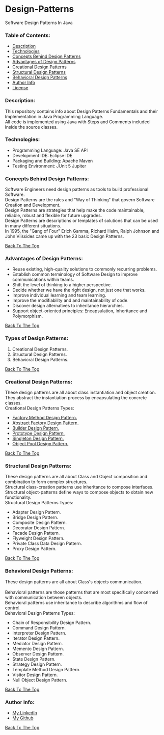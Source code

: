 # Design-Patterns
Software Design Patterns In Java

### Table of Contents:
- [Description](#description)
- [Technologies](#technologies)
- [Concepts Behind Design Patterns](#concepts-Behind-Design-Patterns)
- [Advantages of Design Patterns](#advantages-of-Design-Patterns)
- [Creational Design Patterns](#creational-Design-Patterns)
- [Structural Design Patterns](#structural-Design-Patterns)
- [Behavioral Design Patterns](#behavioral-Design-Patterns)
- [Author Info](#author-info)
- [License](LICENSE.md)


### Description:
This repository contains info about Design Patterns Fundamentals and their Implementation in Java Programming Language.<br/>
All code is implemented using Java with Steps and Comments included inside the source classes.<br/>



### Technologies:
- Programming Language: Java SE API
- Development IDE: Eclipse IDE
- Packaging and Building: Apache Maven
- Testing Environment: JUnit 5 Jupiter



### Concepts Behind Design Patterns:
Software Engineers need design patterns as tools to build professional Software.<br/>
Design Patterns are the rules and "Way of Thinking" that govern Software Creation and Development.<br/>
Design Patterns are strategies that help make the code maintainable, reliable, robust and flexible for future upgrades.<br/>
Design Patterns are descriptions or templates of solutions that can be used in many different situations.<br/>
In 1995, the "Gang of Four" Erich Gamma, Richard Helm, Ralph Johnson and John Vlissides came up with the 23 basic Design Patterns.<br/>

[Back To The Top](#Design-Patterns)
		
	
### Advantages of Design Patterns:
- Reuse existing, high-quality solutions to commonly recurring problems.
- Establish common terminology of Software Design to improve communications within teams.
- Shift the level of thinking to a higher perspective.
- Decide whether we have the right design, not just one that works.
- Improve individual learning and team learning.
- Improve the modifiability and and maintainability of code.
- Discover design alternatives to inheritance hierarchies.
- Support object-oriented principles: Encapsulation, Inheritance and Polymorphism.

[Back To The Top](#Design-Patterns)

	
### Types of Design Patterns:
1. Creational Design Patterns.
2. Structural Design Patterns.
3. Behavioral Design Patterns.

[Back To The Top](#Design-Patterns)
	
	
### Creational Design Patterns: 
These design patterns are all about class instantiation and object creation.<br/> 
They abstract the instantiation process by encapsulating the concrete classes.<br/>
Creational Design Patterns Types:<br/>
- [Factory Method Design Pattern.](/src/main/java/creationalDesignPatterns/factoryMethodDesignPattern/FactoryMethodDesignPattern.md)
- [Abstract Factory Design Pattern.](/src/main/java/creationalDesignPatterns/abstractFactoryDesignPattern/AbstractFactoryDesignPattern.md)
- [Builder Design Pattern.](/src/main/java/creationalDesignPatterns/builderDesignPattern/BuilderDesignPattern.md)													
- [Prototype Design Pattern.](/src/main/java/creationalDesignPatterns/prototypeDesignPattern/PrototypeDesignPattern.md)													
- [Singleton Design Pattern.](/src/main/java/creationalDesignPatterns/singletonDesignPattern/SingletonDesignPattern.md)
- [Object Pool Design Pattern.](/src/main/java/creationalDesignPatterns/objectPoolDesignPattern/ObjectPoolDesignPattern.md)

[Back To The Top](#Design-Patterns)

		
### Structural Design Patterns:
These design patterns are all about Class and Object composition and combination to form complex structures.<br/> 
Structural class-creation patterns use inheritance to compose interfaces.<br/> 
Structural object-patterns define ways to compose objects to obtain new functionality.<br/>
Structural Design Patterns Types:<br/>
- Adapter Design Pattern.
- Bridge Design Pattern.
- Composite Design Pattern.															
- Decorator Design Pattern. 
- Facade Design Pattern. 														
- Flyweight Design Pattern.														
- Private Class Data Design Pattern.
- Proxy Design Pattern.			

[Back To The Top](#Design-Patterns)
		
		
### Behavioral Design Patterns:
These design patterns are all about Class's objects communication.<br/>  
Behavioral patterns are those patterns that are most specifically concerned with communication between objects.<br/>
Behavioral patterns use inheritance to describe algorithms and flow of control.<br/>
Behavioral Design Patterns Types:<br/>
- Chain of Responsibility Design Pattern.									
- Command Design Pattern. 
- Interpreter Design Pattern.												
- Iterator Design Pattern.										
- Mediator Design Pattern.															
- Memento Design Pattern.																		
- Observer Design Pattern. 
- State Design Pattern.						 
- Strategy Design Pattern. 
- Template Method Design Pattern. 							
- Visitor Design Pattern.			
- Null Object Design Pattern.

[Back To The Top](#Design-Patterns)				


### Author Info:
- [My LinkedIn](https://www.linkedin.com/in/rawad-alaryan-26a816131/)
- [My Github](https://github.com/RawadAlaryan)

[Back To The Top](#Design-Patterns)
